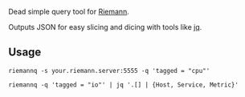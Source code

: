 Dead simple query tool for [Riemann](http://riemann.io). 

Outputs JSON for easy slicing and dicing with tools like [jq](http://stedolan.github.io/jq/).

Usage
-----

    riemannq -s your.riemann.server:5555 -q 'tagged = "cpu"'

    riemannq -q 'tagged = "io"' | jq '.[] | {Host, Service, Metric}'
